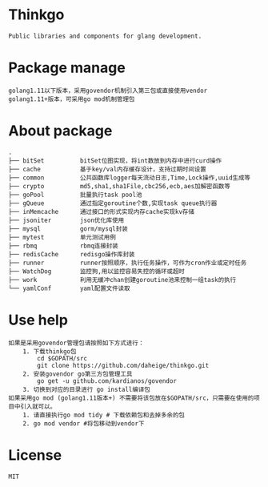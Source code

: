 # Thinkgo
    Public libraries and components for glang development.
# Package manage
    golang1.11以下版本，采用govendor机制引入第三包或直接使用vendor
    golang1.11+版本，可采用go mod机制管理包

# About package
    .
    ├── bitSet          bitSet位图实现，将int数放到内存中进行curd操作
    ├── cache           基于key/val内存缓存设计，支持过期时间设置
    ├── common          公共函数库logger每天流动日志,Time,Lock操作,uuid生成等
    ├── crypto          md5,sha1,sha1File,cbc256,ecb,aes加解密函数等
    ├── goPool          批量执行task pool池
    ├── gQueue          通过指定goroutine个数,实现task queue执行器
    ├── inMemcache      通过接口的形式实现内存cache实现kv存储
    ├── jsoniter        json优化库使用
    ├── mysql           gorm/mysql封装
    ├── mytest          单元测试用例
    ├── rbmq            rbmq连接封装
    ├── redisCache      redisgo操作库封装
    ├── runner          runner按照顺序，执行任务操作，可作为cron作业或定时任务
    ├── WatchDog        监控狗,用以监控容易失控的循环或超时
    ├── work            利用无缓冲chan创建goroutine池来控制一组task的执行
    └── yamlConf        yaml配置文件读取

# Use help
    如果是采用govendor管理包请按照如下方式进行：
        1. 下载thinkgo包
            cd $GOPATH/src
            git clone https://github.com/daheige/thinkgo.git
        2. 安装govendor go第三方包管理工具
            go get -u github.com/kardianos/govendor
        3. 切换到对应的目录进行 go install编译包
    如果采用go mod (golang1.11版本+) 不需要将该包放在$GOPATH/src，只需要在使用的项目中引入就可以。
        1. 请直接执行go mod tidy # 下载依赖包和去掉多余的包
        2. go mod vendor #将包移动到vendor下
# License
    MIT
